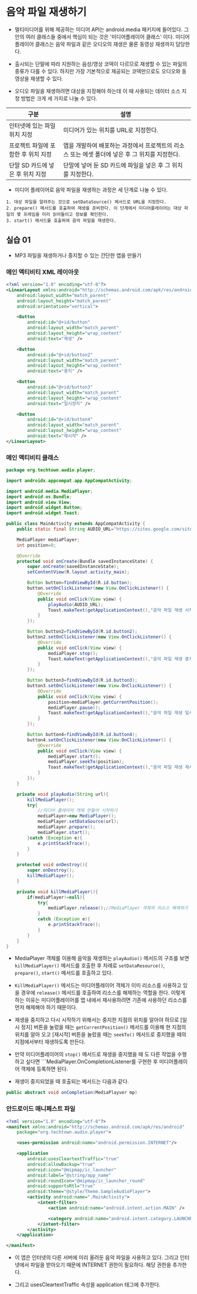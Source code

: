 # 음악 파일 재생하기

* 멀티미디어를 위해 제공하는 미디어 API는 android.media 패키지에 들어있다. 그 안의 여러 클래스들 중에서 핵심이 되는 것은 '미디어플레이어 클래스' 이다. 미디어플레이어 클래스는 음악 파일과 같은 오디오의 재생은 물론 동영상 재생까지 담당한다.

* 출시되는 단말에 따라 지원하는 음성/영상 코덱이 다르므로 재생할 수 있는 파일의 종류가 다를 수 있다. 하지만 가장 기본적으로 제공되는 코덱만으로도 오디오와 동영상을 재생할 수 있다.

* 오디오 파일을 재생하려면 대상을 지정해야 하는데 이 때 사용되는 데이터 소스 지정 방법은 크게 세 가지로 나눌 수 있다.

| 구분 | 설명 |
| ---- | ---- |
| 인터넷에 있는 파일 위치 지정 | 미디어가 있는 위치를 URL로 지정한다. |
| 프로젝트 파일에 포함한 후 위치 지정 | 앱을 개발하여 배포하는 과정에서 프로젝트의 리소스 또는 에셋 폴더에 넣은 후 그 위치를 지정한다. |
| 단말 SD 카드에 넣은 후 위치 지정 | 단말에 넣어 둔 SD 카드에 파일을 넣은 후 그 위치를 지정한다. |

* 미디어 플레이어로 음악 파일을 재생하는 과정은 세 단계로 나눌 수 있다.

```
1. 대상 파일을 알려주는 것으로 setDataSource() 메서드로 URL을 지정한다.
2. prepare() 메서드를 호출하여 재생을 준비한다. 이 단계에서 미디어플레이어는 대상 파일의 몇 프레임을 미리 읽어들이고 정보를 확인한다.
3. start() 메서드를 호출하여 음악 파일을 재생한다.
```

## 실습 01

* MP3 파일을 재생하거나 중지할 수 있는 간단한 앱을 만들기

### 메인 액티비티 XML 레이아웃

```xml
<?xml version="1.0" encoding="utf-8"?>
<LinearLayout xmlns:android="http://schemas.android.com/apk/res/android"
    android:layout_width="match_parent"
    android:layout_height="match_parent"
    android:orientation="vertical">

    <Button
        android:id="@+id/button"
        android:layout_width="match_parent"
        android:layout_height="wrap_content"
        android:text="재생" />

    <Button
        android:id="@+id/button2"
        android:layout_width="match_parent"
        android:layout_height="wrap_content"
        android:text="중지" />

    <Button
        android:id="@+id/button3"
        android:layout_width="match_parent"
        android:layout_height="wrap_content"
        android:text="일시정지" />

    <Button
        android:id="@+id/button4"
        android:layout_width="match_parent"
        android:layout_height="wrap_content"
        android:text="재시작" />
</LinearLayout>
```

### 메인 액티비티 클래스

```java
package org.techtown.audio.player;

import androidx.appcompat.app.AppCompatActivity;

import android.media.MediaPlayer;
import android.os.Bundle;
import android.view.View;
import android.widget.Button;
import android.widget.Toast;

public class MainActivity extends AppCompatActivity {
    public static final String AUDIO_URL="https://sites.google.com/site/ubiaccessmobile/sample_audio.mp3";

    MediaPlayer mediaPlayer;
    int position=0;

    @Override
    protected void onCreate(Bundle savedInstanceState) {
        super.onCreate(savedInstanceState);
        setContentView(R.layout.activity_main);

        Button button=findViewById(R.id.button);
        button.setOnClickListener(new View.OnClickListener() {
            @Override
            public void onClick(View view) {
                playAudio(AUDIO_URL);
                Toast.makeText(getApplicationContext(),"음악 파일 재생 시작됨.",Toast.LENGTH_LONG).show();
            }
        });

        Button button2=findViewById(R.id.button2);
        button2.setOnClickListener(new View.OnClickListener() {
            @Override
            public void onClick(View view) {
                mediaPlayer.stop();
                Toast.makeText(getApplicationContext(),"음악 파일 재생 중지됨.",Toast.LENGTH_LONG).show();
            }
        });

        Button button3=findViewById(R.id.button3);
        button3.setOnClickListener(new View.OnClickListener() {
            @Override
            public void onClick(View view) {
                position=mediaPlayer.getCurrentPosition();
                mediaPlayer.pause();
                Toast.makeText(getApplicationContext(),"음악 파일 재생 일시정지됨.",Toast.LENGTH_LONG).show();
            }
        });

        Button button4=findViewById(R.id.button4);
        button4.setOnClickListener(new View.OnClickListener() {
            @Override
            public void onClick(View view) {
                mediaPlayer.start();
                mediaPlayer.seekTo(position);
                Toast.makeText(getApplicationContext(),"음악 파일 재생 재시작됨.",Toast.LENGTH_LONG).show();
            }
        });
    }

    private void playAudio(String url){
        killMediaPlayer();
        try{
            //미디어 플레이어 객체 만들어 시작하기
            mediaPlayer=new MediaPlayer();
            mediaPlayer.setDataSource(url);
            mediaPlayer.prepare();
            mediaPlayer.start();
        }catch (Exception e){
            e.printStackTrace();
        }
    }

    protected void onDestroy(){
        super.onDestroy();
        killMediaPlayer();
    }

    private void killMediaPlayer(){
        if(mediaPlayer!=null){
            try{
                mediaPlayer.release();//MediaPlayer 객체의 리소스 해제하기
            }
            catch (Exception e){
                e.printStackTrace();
            }
        }
    }
}
```

* MediaPlayer 객체를 이용해 음악을 재생하는 ```playAudio()``` 메서드의 구조를 보면 ```killMediaPlayer()``` 메서드를 호출한 후 차례로 ```setDataResource()```, ```prepare()```, ```start()``` 메서드를 호출하고 있다. 

* ```KillMediaPlayer()``` 메서드는 미디어플레이어 객체가 이미 리소스를 사용하고 있을 경우에 ```release()``` 메서드를 호출하여 리소스를 해제하는 역할을 한다. 이렇게 하는 이유는 미디어플레이어를 앱 내에서 재사용하려면 기존에 사용하던 리소스를 먼저 해제해야 하기 때문이다.

* 재생을 중지하고 다시 시작하기 위해서는 중지한 지점의 위치를 알아야 하므로 [일시 정지] 버튼을 눌렀을 때는 ```getCurrentPosition()``` 메서드를 이용해 현 지점의 위치를 알아 오고 [재시작] 버튼을 눌렀을 때는 ```seekTo()``` 메서드로 중지했을 때의 지점에서부터 재생하도록 만든다.

* 만약 미디어플레이어의 ```stop()``` 메서드로 재생을 중지했을 때 도 다른 작업을 수행하고 싶다면 ```MediaPlayer.OnCompletionListener를 구현한 후 미디어플레이어 객체에 등록하면 된다.

* 재생이 중지되었을 때 호출되는 메서드는 다음과 같다.

```java
public abstract void onCompletion(MediaPlayver mp)
```

### 안드로이드 매니페스트 파일

```xml
<?xml version="1.0" encoding="utf-8"?>
<manifest xmlns:android="http://schemas.android.com/apk/res/android"
    package="org.techtown.audio.player">

    <uses-permission android:name="android.permission.INTERNET"/>

    <application
        android:usesCleartextTraffic="true"
        android:allowBackup="true"
        android:icon="@mipmap/ic_launcher"
        android:label="@string/app_name"
        android:roundIcon="@mipmap/ic_launcher_round"
        android:supportsRtl="true"
        android:theme="@style/Theme.SampleAudioPlayer">
        <activity android:name=".MainActivity">
            <intent-filter>
                <action android:name="android.intent.action.MAIN" />

                <category android:name="android.intent.category.LAUNCHER" />
            </intent-filter>
        </activity>
    </application>

</manifest>
```

* 이 앱은 인터넷의 다른 서버에 미리 올려둔 음악 파일을 사용하고 있다. 그리고 인터넷에서 파일을 받아오기 때문에 INTERNET 권한이 필요하다. 해당 권한을 추가한다.

* 그리고 usesCleartextTraffic 속성을 application 태그에 추가한다.
